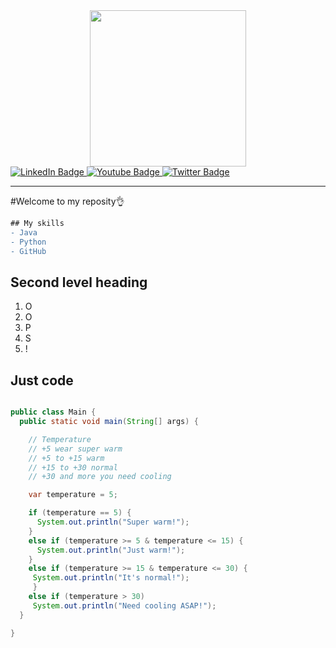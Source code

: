 <div id="header" align="center">
  <img src="https://media.giphy.com/media/v1.Y2lkPTc5MGI3NjExNzJ2b3NhYjI4cHptemo3N3pkNTk0bXBwbmJobTUzMW1pdmNydDUyayZlcD12MV9pbnRlcm5hbF9naWZfYnlfaWQmY3Q9cw/1n98C6J1I3vy31q9Bl/giphy.gif" width="250"/>
</div>

<div id="badges">
  <a href="your-linkedin-URL">
    <img src="https://img.shields.io/badge/LinkedIn-grey?style=for-the-badge&logo=linkedin&logoColor=white" alt="LinkedIn Badge"/>
  </a>
  <a href="your-youtube-URL">
    <img src="https://img.shields.io/badge/YouTube-grey?style=for-the-badge&logo=youtube&logoColor=white" alt="Youtube Badge"/>
  </a>
  <a href="your-twitter-URL">
    <img src="https://img.shields.io/badge/Twitter-grey?style=for-the-badge&logo=twitter&logoColor=white" alt="Twitter Badge"/>
  </a>
</div>

<img src="https://komarev.com/ghpvc/?username=SvetaBolsh-github-username&style=flat-square&color=yellow" alt=""/>

---

#Welcome to my reposity👌

```diff
## My skills
- Java
- Python
- GitHub
```
## Second level heading
1. O
2. O
3. P
4. S
5. !

## Just code
```java

public class Main {
  public static void main(String[] args) {

    // Temperature
    // +5 wear super warm
    // +5 to +15 warm
    // +15 to +30 normal
    // +30 and more you need cooling

    var temperature = 5;

    if (temperature == 5) {
      System.out.println("Super warm!");
    }
    else if (temperature >= 5 & temperature <= 15) {
      System.out.println("Just warm!");
    }
    else if (temperature >= 15 & temperature <= 30) {
     System.out.println("It's normal!");
     }
    else if (temperature > 30) 
     System.out.println("Need cooling ASAP!");
  }

}
```
